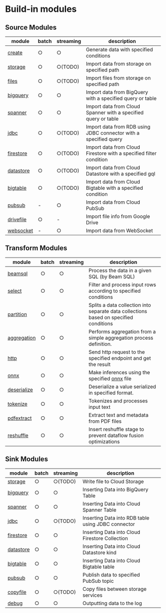# Build-in modules

## Source Modules

| module                           | batch | streaming | description                                                        |
|----------------------------------|-------|-----------|--------------------------------------------------------------------|
| [create](source/create.md)       | ○     | ○         | Generate data with specified conditions                            |
| [storage](source/storage.md)     | ○     | ○(TODO)   | Import data from storage on specified path                         |
| [files](source/files.md)         | ○     | ○(TODO)   | Import files from storage on specified path                        |
| [bigquery](source/bigquery.md)   | ○     | ○         | Import data from BigQuery with a specified query or table          |
| [spanner](source/spanner.md)     | ○     | ○         | Import data from Cloud Spanner with a specified query or table     |
| [jdbc](source/jdbc.md)           | ○     | ○(TODO)   | Import data from RDB using JDBC connector with a specified query   |
| [firestore](source/firestore.md) | ○     | ○(TODO)   | Import data from Cloud Firestore with a specified filter condition |
| [datastore](source/datastore.md) | ○     | ○(TODO)   | Import data from Cloud Datastore with a specified gql              |
| [bigtable](source/bigtable.md)   | ○     | ○(TODO)   | Import data from Cloud Bigtable with a specified condition         |
| [pubsub](source/pubsub.md)       | -     | ○         | Import data from Cloud PubSub                                      |
| [drivefile](source/drivefile.md) | ○     | -         | Import file info from Google Drive                                 |
| [websocket](source/websocket.md) | -     | ○         | Import data from WebSocket                                         |

## Transform Modules

| module                                  | batch | streaming | description                                                                           |
|-----------------------------------------|-------|-----------|---------------------------------------------------------------------------------------|
| [beamsql](transform/beamsql.md)         | ○     | ○         | Process the data in a given SQL (by Beam SQL)                                         |
| [select](transform/select.md)           | ○     | ○         | Filter and process input rows according to specified conditions                       |
| [partition](transform/partition.md)     | ○     | ○         | Splits a data collection into separate data collections based on specified conditions |
| [aggregation](transform/aggregation.md) | ○     | ○         | Performs aggregation from a simple aggregation process definition.                    |
| [http](transform/http.md)               | ○     | ○         | Send http request to the specified endpoint and get the result                        |
| [onnx](transform/onnx.md)               | ○     | ○         | Make inferences using the specified [onnx](https://onnxruntime.ai/) file              |
| [deserialize](transform/deserialize.md) | ○     | ○         | Deserialize a value serialized in specified format.                                   |
| [tokenize](transform/tokenize.md)       | ○     | ○         | Tokenizes and processes input text                                                    |
| [pdfextract](transform/pdfextract.md)   | ○     | ○         | Extract text and metadata from PDF files                                              |
| [reshuffle](transform/reshuffle.md)     | ○     | ○         | Insert reshuffle stage to prevent dataflow fusion optimizations                       |

## Sink Modules

| module                                   | batch | streaming | description                                                |
|------------------------------------------|-------|-----------|------------------------------------------------------------|
| [storage](sink/storage.md)               | ○     | ○(TODO)   | Write file to Cloud Storage                                |
| [bigquery](sink/bigquery.md)             | ○     | ○         | Inserting Data into BigQuery Table                         |
| [spanner](sink/spanner.md)               | ○     | ○         | Inserting Data into Cloud Spanner Table                    |
| [jdbc](sink/jdbc.md)                     | ○     | ○(TODO)   | Inserting Data into RDB table using JDBC connector         |
| [firestore](sink/firestore.md)           | ○     | ○         | Inserting Data into Cloud Firestore Collection             |
| [datastore](sink/datastore.md)           | ○     | ○         | Inserting Data into Cloud Datastore kind                   |
| [bigtable](sink/bigtable.md)             | ○     | ○         | Inserting Data into Cloud Bigtable table                   |
| [pubsub](sink/pubsub.md)                 | ○     | ○         | Publish data to specified PubSub topic                     |
| [copyfile](sink/copyfile.md)             | ○     | ○(TODO)   | Copy files between storage services                        |
| [debug](sink/debug.md)                   | ○     | ○         | Outputting data to the log                                 |
